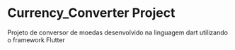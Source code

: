 # Currency_Converter Project

<p>Projeto de conversor de moedas desenvolvido na linguagem dart utilizando o framework Flutter</p>
